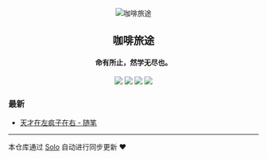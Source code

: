 <p align="center"><img alt="咖啡旅途" src="https://static.b3log.org/images/brand/solo-32.png"></p><h2 align="center">
咖啡旅途
</h2>

<h4 align="center">命有所止，然学无尽也。</h4>
<p align="center"><a title="咖啡旅途" target="_blank" href="https://github.com/MrLhp/solo-blog"><img src="https://img.shields.io/github/last-commit/MrLhp/solo-blog.svg?style=flat-square&color=FF9900"></a>
<a title="GitHub repo size in bytes" target="_blank" href="https://github.com/MrLhp/solo-blog"><img src="https://img.shields.io/github/repo-size/MrLhp/solo-blog.svg?style=flat-square"></a>
<a title="Solo Version" target="_blank" href="https://github.com/b3log/solo/releases"><img src="https://img.shields.io/badge/solo-3.6.6-f1e05a.svg?style=flat-square&color=blueviolet"></a>
<a title="Hits" target="_blank" href="https://github.com/b3log/hits"><img src="https://hits.b3log.org/MrLhp/solo-blog.svg"></a></p>

### 最新

* [天才在左疯子在右 -  随笔](https://kafeitoo.com/articles/2019/08/06/1565072375497.html)



---

本仓库通过 [Solo](https://github.com/b3log/solo) 自动进行同步更新 ❤️ 